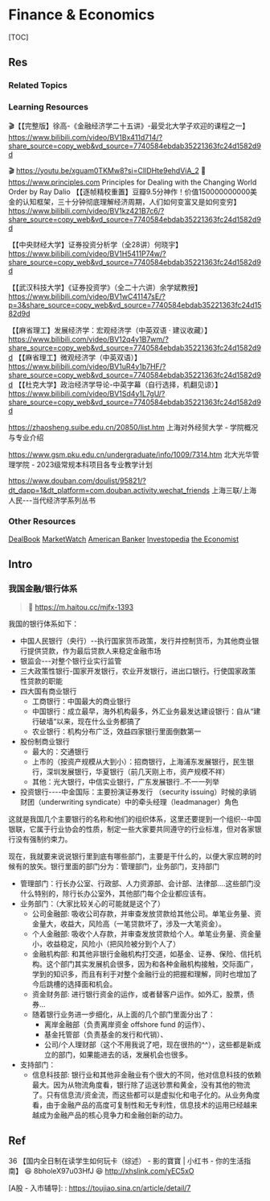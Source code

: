 # Finance & Economics

[TOC]



## Res
### Related Topics


### Learning Resources
🎬【【完整版】徐高-《金融经济学二十五讲》-最受北大学子欢迎的课程之一】 https://www.bilibili.com/video/BV1Bx411d714/?share_source=copy_web&vd_source=7740584ebdab35221363fc24d1582d9d

🎬 https://youtu.be/xguam0TKMw8?si=CIlDHte9ehdViA_2
📖 https://www.principles.com
Principles for Dealing with the Changing World Order by Ray Dalio
【【逐帧精校重置】豆瓣9.5分神作！价值150000000000美金的认知框架，三十分钟彻底理解经济周期，人们如何变富又是如何变穷】 https://www.bilibili.com/video/BV1kz421B7c6/?share_source=copy_web&vd_source=7740584ebdab35221363fc24d1582d9d

【【中央财经大学】证券投资分析学（全28讲）何晓宇】 https://www.bilibili.com/video/BV1H5411P74w/?share_source=copy_web&vd_source=7740584ebdab35221363fc24d1582d9d

【【武汉科技大学】《证券投资学》（全二十六讲）余学斌教授】 https://www.bilibili.com/video/BV1wC41147sE/?p=3&share_source=copy_web&vd_source=7740584ebdab35221363fc24d1582d9d

【【麻省理工】发展经济学：宏观经济学（中英双语 · 建议收藏）】 https://www.bilibili.com/video/BV12q4y1B7wm/?share_source=copy_web&vd_source=7740584ebdab35221363fc24d1582d9d
【【麻省理工】微观经济学（中英双语）】 https://www.bilibili.com/video/BV1uR4y1b7HF/?share_source=copy_web&vd_source=7740584ebdab35221363fc24d1582d9d
【【杜克大学】政治经济学导论-中英字幕（自行选择，机翻见谅）】 https://www.bilibili.com/video/BV1Sd4y1L7gU/?share_source=copy_web&vd_source=7740584ebdab35221363fc24d1582d9d

https://zhaosheng.suibe.edu.cn/20850/list.htm
上海对外经贸大学 - 学院概况与专业介绍

https://www.gsm.pku.edu.cn/undergraduate/info/1009/7314.htm
北大光华管理学院 - 2023级常规本科项目各专业教学计划

https://www.douban.com/doulist/95821/?dt_dapp=1&dt_platform=com.douban.activity.wechat_friends
上海三联/上海人民---当代经济学系列丛书


### Other Resources
[DealBook](https://www.nytimes.com/section/business/dealbook)
[MarketWatch](https://www.marketwatch.com/)
[American Banker](https://www.americanbanker.com/)
[Investopedia](https://www.investopedia.com/)
[the Economist](https://www.economist.com/)



## Intro
### 我国金融/银行体系
> 🔗 https://m.haitou.cc/mjfx-1393

我国的银行体系如下：
- 中国人民银行（央行）--执行国家货币政策，发行并控制货币，为其他商业银行提供贷款，作为最后贷款人来稳定金融市场
- 银监会---对整个银行业实行监管
- 三大政策性银行-国家开发银行，农业开发银行，进出口银行。行使国家政策性贷款的职能
- 四大国有商业银行
	- 工商银行：中国最大的商业银行
	- 中国银行：成立最早，海外机构最多，外汇业务最发达建设银行：自从“建行破墙“以来，现在什么业务都搞了
	- 农业银行：机构分布广泛，效益四家银行里面倒数第一
- 股份制商业银行
	- 最大的：交通银行
	- 上市的（按资产规模从大到小）：招商银行，上海浦东发展银行，民生银行，深圳发展银行，华夏银行（前几天刚上市，资产规模不祥）
	- 其他：光大银行，中信实业银行，广东发展银行..不一一列举
- 投资银行----中金国际：主要扮演证券发行 （security issuing）时候的承销财团（underwriting syndicate）中的牵头经理（leadmanager）角色

这就是我国几个主要银行的名称和他们的组织体系，这里还要提到一个组织--中国银联，它属于行业协会的性质，制定一些大家要共同遵守的行业标准，但对各家银行没有强制约束力。

现在，我就要来说说银行里到底有哪些部门，主要是干什么的，以便大家应聘的时候有的放矢。银行里面的部门分为：管理部门，业务部门，支持部门
- 管理部门：行长办公室、行政部、人力资源部、会计部、法律部….这些部门没什么特别的，除行长办公室外，其他部门每个企业都应该有。
- 业务部门：（大家比较关心的可能就是这个了）
	- 公司金融部: 吸收公司存款，并审查发放贷款给其他公司。单笔业务量、资金量大，收益大，风险高（一笔贷款坏了，涉及一大笔资金）。
	- 个人金融部: 吸收个人存款，并审查发放贷款给个人。单笔业务量、资金量小，收益稳定，风险小（把风险被分到个人了）
	- 金融机构部: 和其他非银行金融机构打交道，如基金、证券、保险、信托机构。这个部门其实发展机会很多，因为和各种金融机构接触，交际面广，学到的知识多，而且有利于对整个金融行业的把握和理解，同时也增加了今后跳槽的选择面和机会。
	- 资金财务部: 进行银行资金的运作，或者替客户运作。如外汇，股票，债券... 
	- 随着银行业务进一步细化，从上面的几个部门里面分出了：
		- 离岸金融部（负责离岸资金 offshore fund 的运作）、
		- 基金托管部（负责基金的发行和代销）、
		- 公司/个人理财部（这个不用我说了吧，现在很热的^^），这些都是新成立的部门，如果能进去的话，发展机会也很多。
- 支持部门：
	- 信息科技部: 银行业和其他非金融业有个很大的不同，他对信息科技的依赖最大。因为从物流角度看，银行除了运送钞票和黄金，没有其他的物流了。只有信息流/资金流，而这些都可以是虚拟化和电子化的。从业务角度看，由于金融产品的高度可复制性和无专利性，信息技术的运用已经越来越成为金融产品的核心竞争力和金融创新的动力。



## Ref
36 【国内全日制在读学生如何玩卡（综述） - 影的寶寶 | 小红书 - 你的生活指南】 😆 8bholeX97u03HfJ 😆 http://xhslink.com/yEC5xO

[John Maynard Keynes | wikipeida]: https://en.wikipedia.org/wiki/John_Maynard_Keynes
[Dow Jones Industrial Average]: https://en.wikipedia.org/wiki/Dow_Jones_Industrial_Average
[Maslow's hierarchy of needs]: https://en.wikipedia.org/wiki/Maslow%27s_hierarchy_of_needs

[市净率与市盈率，帮您理解股市！！！]: https://xueqiu.com/1301462220/174297719
[股市基础知识：什么是A股、B股、H股、N股、S股？]: https://edu.howbuy.com/news/gpjc1.html
[A股 - 入市辅导]: : https://toujiao.sina.cn/article/detail/7

